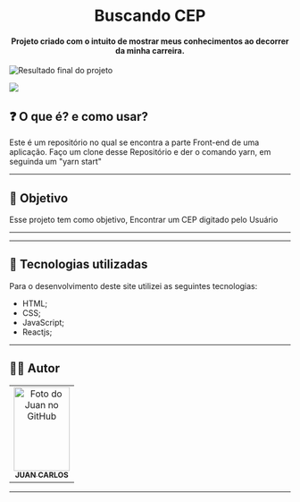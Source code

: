 <h1 align="center">
  <br>Buscando CEP
</h1>

<h4 align="center">
  Projeto criado com o intuito de mostrar meus conhecimentos ao decorrer da minha carreira.
</h4>

![Resultado final do projeto](./assets/CEP.png)

<img src="./assets/CEP.png" />

## ❓ O que é? e como usar?

Este é um repositório no qual se encontra a parte Front-end de uma aplicação. Faço um clone desse  Repositório e der o comando
yarn, em seguinda um "yarn start" 

<hr>

## 🎯 Objetivo

Esse projeto tem como objetivo, Encontrar um CEP digitado pelo Usuário

<hr>

---

## 💼 Tecnologias utilizadas
Para o desenvolvimento deste site utilizei as seguintes tecnologias:

- HTML;
- CSS;
- JavaScript;
- Reactjs;

---
## 👨‍💻 Autor<br>
<table>
  <tr>
    <td align="center">
      <a href="https://github.com/JuanCarllos13">
        <img src="https://user-images.githubusercontent.com/86435195/148881183-10c14efa-9cfa-444e-983b-4ebd408e9513.jpeg" width="100px;" height="150px" alt="Foto do Juan no GitHub"/><br>
        <sub>
          <b>JUAN CARLOS</b>
        </sub>
      </a>
    </td>
  </tr>
</table>
</table>
<hr>

